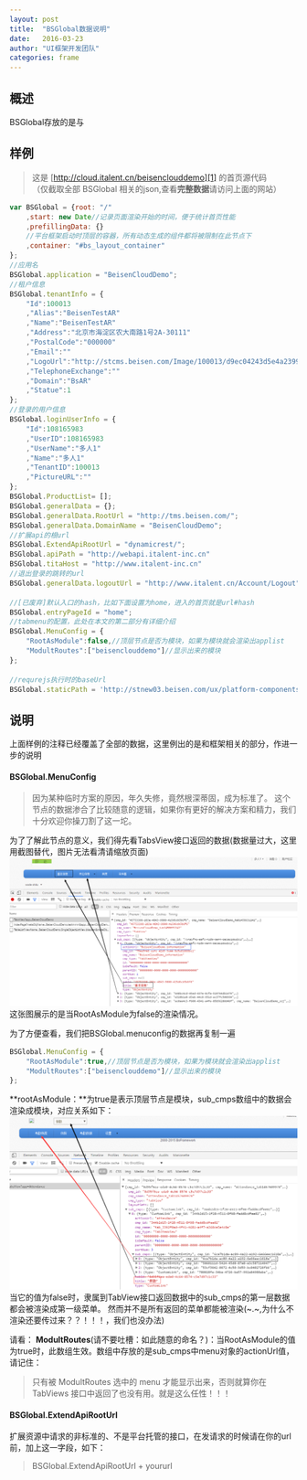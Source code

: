 ```yaml
---
layout: post
title:  "BSGlobal数据说明"
date:   2016-03-23
author: "UI框架开发团队"
categories: frame
---
```


## 概述
BSGlobal存放的是与

## 样例

>这是 [http://cloud.italent.cn/beisenclouddemo][1] 的首页源代码<br/>
>（仅截取全部 BSGlobal 相关的json,查看**完整数据**请访问上面的网站）

```javascript
var BSGlobal = {root: "/" 
	,start: new Date//记录页面渲染开始的时间，便于统计首页性能
	,prefillingData: {} 
	//平台框架启动时顶层的容器，所有动态生成的组件都将被限制在此节点下
	,container: "#bs_layout_container"
};
//应用名
BSGlobal.application = "BeisenCloudDemo";
//租户信息
BSGlobal.tenantInfo = {
	"Id":100013
	,"Alias":"BeisenTestAR"
	,"Name":"BeisenTestAR"
	,"Address":"北京市海淀区农大南路1号2A-30111"
	,"PostalCode":"000000"
	,"Email":""
	,"LogoUrl":"http://stcms.beisen.com/Image/100013/d9ec04243d5e4a2399214eb2abb1566f.png"
	,"TelephoneExchange":""
	,"Domain":"BsAR"
	,"Statue":1
};
//登录的用户信息
BSGlobal.loginUserInfo = {
	"Id":108165983
	,"UserID":108165983
	,"UserName":"多人1"
	,"Name":"多人1"
	,"TenantID":100013
	,"PictureURL":""
};
BSGlobal.ProductList= [];
BSGlobal.generalData = {};
BSGlobal.generalData.RootUrl = "http://tms.beisen.com/";
BSGlobal.generalData.DomainName = "BeisenCloudDemo";
//扩展api的根url
BSGlobal.ExtendApiRootUrl = "dynamicrest/";
BSGlobal.apiPath = "http://webapi.italent-inc.cn"
BSGlobal.titaHost = "http://www.italent-inc.cn"
//退出登录的跳转的url
BSGlobal.generalData.logoutUrl = "http://www.italent.cn/Account/Logout";

//[已废弃]默认入口的hash，比如下面设置为home，进入的首页就是url#hash
BSGlobal.entryPageId = "home";
//tabmenu的配置，此处在本文的第二部分有详细介绍
BSGlobal.MenuConfig = {
	"RootAsModule":false,//顶层节点是否为模块，如果为模块就会渲染出applist
	"ModultRoutes":["beisenclouddemo"]//显示出来的模块
};

//requrejs执行时的baseUrl
BSGlobal.staticPath = 'http://stnew03.beisen.com/ux/platform-components/release/app'
```

## 说明
上面样例的注释已经覆盖了全部的数据，这里例出的是和框架相关的部分，作进一步的说明

#### BSGlobal.MenuConfig

> 因为某种临时方案的原因，年久失修，竟然根深蒂固，成为标准了。
这个节点的数据渗合了比较随意的逻辑，如果你有更好的解决方案和精力，我们十分欢迎你操刀割了这一坨。

为了了解此节点的意义，我们得先看TabsView接口返回的数据(数据量过大，这里用截图替代，图片无法看清请缩放页面)
![tabsmenu][2]
这张图展示的是当RootAsModule为false的渲染情况。

为了方便查看，我们把BSGlobal.menuconfig的数据再复制一遍

```javascript
BSGlobal.MenuConfig = {
	"RootAsModule":true,//顶层节点是否为模块，如果为模块就会渲染出applist
	"ModultRoutes":["beisenclouddemo"]//显示出来的模块
};
```
**rootAsModule：**为true是表示顶层节点是模块，sub_cmps数组中的数据会渲染成模块，对应关系如下：
![applist][3]
当它的值为false时，隶属到TabView接口返回数据中的sub_cmps的第一层数据都会被渲染成第一级菜单。
然而并不是所有返回的菜单都能被渲染(~.~,为什么不渲染还要传过来？？！！！，我们也没办法)

请看：
**ModultRoutes**(请不要吐槽：如此随意的命名？)：当RootAsModule的值为true时，此数组生效。数组中存放的是sub_cmps中menu对象的actionUrl值，请记住：

> 只有被 ModultRoutes 选中的 menu 才能显示出来，否则就算你在 TabViews 接口中返回了也没有用。就是这么任性！！！

#### BSGlobal.ExtendApiRootUrl
扩展资源中请求的非标准的、不是平台托管的接口，在发请求的时候请在你的url前，加上这一字段，如下：

> BSGlobal.ExtendApiRootUrl + yoururl





[1]:http://cloud.italent.cn/beisenclouddemo
[2]:/img/tabmenus.png
[3]:/img/tabmenu-2.png